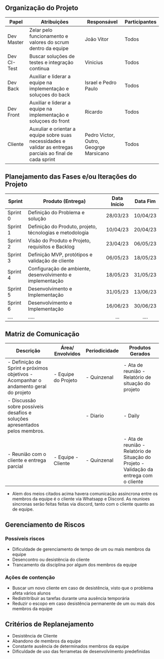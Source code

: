 ## Organização do Projeto
| Papel       | Atribuições                                                                                                 | Responsável          | Participantes |
| ----------- | ----------------------------------------------------------------------------------------------------------- | -------------------- |-------------|
| Dev Master  | Zelar pelo funcionamento e valores do scrum dentro da equipe                                                | João Vitor           | Todos       |
| Dev CI-Test | Buscar soluções de testes e integração continua                                                             | Vinicius             | Todos       |
| Dev Back    | Auxiliar e liderar a equipe na implementação e soluçoes do back                                             | Israel e Pedro Paulo | Todos       |
| Dev Front   | Auxiliar e liderar a equipe na implementação e soluçoes do front                                            | Ricardo              | Todos       |
| Cliente     | Auxuliar e orientar a equipe sobre suas necessidades e validar as entregas parciais ao final de cada sprint | Pedro Victor, Outro, Geogrge Marsicano | Todos |

## Planejamento das Fases e/ou Iterações do Projeto
| Sprint   | Produto (Entrega)                                         | Data Início | Data Fim |
|----------|-----------------------------------------------------------|:-----------:|:--------:|
| Sprint 0 | Definição do Problema e solução                           |  28/03/23   | 10/04/23 |
| Sprint 1 | Definição do Produto, projeto, técnologias e metodologia  |  10/04/23   | 20/04/23 |
| Sprint 2 | Visão do Produto e Projeto, requisitos e Backlog          |  23/04/23   | 06/05/23 |
| Sprint 3 | Definição MVP, protótipos e validação de cliente          |  06/05/23   | 18/05/23 |
| Sprint 4 | Configuração de ambiente, desenvolvimento e implementação |  18/05/23   | 31/05/23 |
| Sprint 5 | Desenvolvimento e Implementação                           |  31/05/23   | 13/06/23 |
| Sprint 6 | Desenvolvimento e Implementação                           |  16/06/23   | 30/06/23 |
| ....     | .....                                                     |     ...     |   ....   |

## Matriz de Comunicação
| Descrição                                                                            | Área/ Envolvidos    | Periodicidade | Produtos Gerados                                                                          |
|--------------------------------------------------------------------------------------| ------------------- | ------------- | ----------------------------------------------------------------------------------------- |
| - Definição de Sprint e próximos objetivos - Acompanhar o andamento geral do projeto | - Equipe do Projeto | - Quinzenal   | - Ata de reunião - Relatório de situação do projeto                                       |
| - Discussão sobre possíveis desafios e soluções apresentados pelos membros.          |                     | - Diario      | - Daily                                                                                   |
| - Reunião com o cliente e entrega parcial                                            | - Equipe - Cliente  | - Quinzenal   | - Ata de reunião  - Relatório de Situação do Projeto - Validação da entrega com o cliente |
- Alem dos meios citados acima havera comunicação assincrona entre os membros da equipe é o cliente via Whatsapp e Discord. As reunioes sincronas serão feitas feitas via discord, tanto com o cliente quanto as de equipe.

## Gerenciamento de Riscos
### Possíveis riscos
-   Dificuldade de gerenciamento de tempo de um ou mais membros da equipe
-   Desencontro ou desistência do cliente
-   Trancamento da disciplina por algum dos membros da equipe
### Ações de contenção 
-   Buscar um novo cliente em caso de desistência, visto que o problema afeta vários alunos
-   Redistritribuir as tarefas durante uma ausência temporária
-   Reduzir o escopo em caso desistência permanente de um ou mais dos membros da equipe

## Critérios de Replanejamento
- Desistência de Cliente
- Abandono de membros da equipe
- Constante ausência de determinados membros da equipe
- Dificuldade de uso das ferrametas de desenvolvimento predefinidas